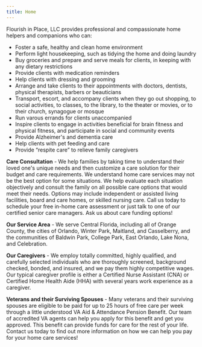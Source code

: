 ```yaml
---
title: Home
---
```


Flourish in Place, LLC provides professional and compassionate home helpers and companions who can:

* Foster a safe, healthy and clean home environment
* Perform light housekeeping, such as tidying the home and doing laundry
* Buy groceries and prepare and serve meals for clients, in keeping with any dietary restrictions
* Provide clients with medication reminders
* Help clients with dressing and grooming
* Arrange and take clients to their appointments with doctors, dentists, physical therapists, barbers or beauticians
* Transport, escort, and accompany clients when they go out shopping, to social activities, to classes, to the library, to the theater or movies, or to their church, synagogue or mosque
* Run varous errands for clients unaccompanied
* Inspire clients to engage in activities beneficial for brain fitness and physical fitness, and participate in social and community events 
* Provide Alzheimer's and dementia care
* Help clients with pet feeding and care
* Provide “respite care” to relieve family caregivers 

**Care Consultation** - We help families by taking time to understand their loved one's unique needs and then customize a care solution for their budget and care requirements. We understand home care services may not be the best option for some situations. We help evaluate each situation objectively and consult the family on all possible care options that would meet their needs. Options may include independent or assisted living facilities, board and care homes, or skilled nursing care. Call us today to schedule your free in-home care assessment or just talk to one of our certified senior care managers. Ask us about care funding options!

**Our Service Area** -  We serve Central Florida, including all of Orange County, the cities of Orlando, Winter Park, Maitland, and Casselberry, and the communities of Baldwin Park, College Park, East Orlando, Lake Nona, and Celebration.

**Our Caregivers** - We employ totally committed, highly qualified, and carefully selected individuals who are thoroughly screened, background checked, bonded, and insured, and we pay them highly competitive wages. Our typical caregiver profile is either a Certified Nurse Assistant (CNA) or Certified Home Health Aide (HHA) with several years work experience as a caregiver.

**Veterans and their Surviving Spouses** - Many veterans and their surviving spouses are eligible to be paid for up to 25 hours of free care per week through a little understood VA Aid & Attendance Pension Benefit. Our team of accredited VA agents can help you apply for this benefit and get you approved. This benefit can provide funds for care for the rest of your life. Contact us today to find out more information on how we can help you pay for your home care services!
